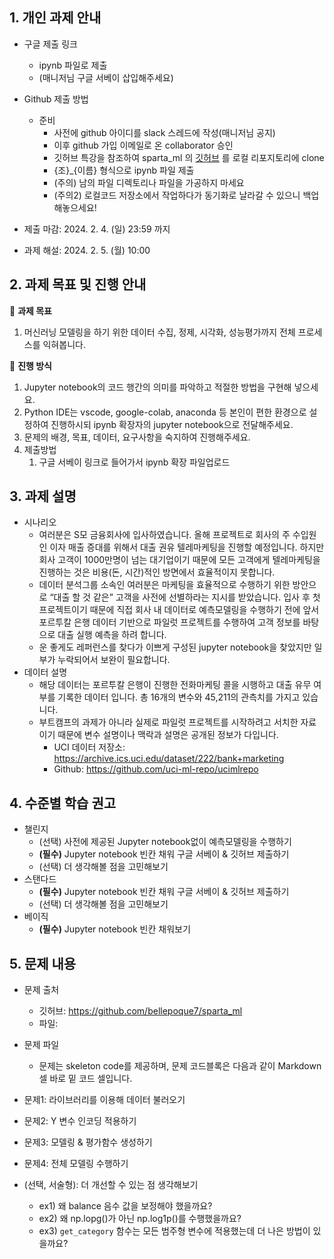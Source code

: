 ## 1. 개인 과제 안내

- 구글 제출 링크
    - ipynb 파일로 제출
    - (매니저님 구글 서베이 삽입해주세요)
- Github 제출 방법
    - 준비
        - 사전에 github 아이디를 slack 스레드에 작성(매니저님 공지)
        - 이후 github 가입 이메일로 온 collaborator 승인
        - 깃허브 특강을 참조하여 sparta_ml 의 [깃허브](https://github.com/bellepoque7/sparta_ml) 를 로컬 리포지토리에 clone
        - {조}_{이름} 형식으로 ipynb 파일 제출
        - (주의) 남의 파일 디렉토리나 파일을 가공하지 마세요
        - (주의2) 로컬코드 저장소에서 작업하다가 동기화로 날라갈 수 있으니 백업 해놓으세요!
    
- 제출 마감: 2024. 2. 4. (일) 23:59 까지
- 과제 해설: 2024. 2. 5. (월) 10:00

## 2. 과제 목표 및 진행 안내


📌 **과제 목표**
1. 머신러닝 모델링을 하기 위한 데이터 수집, 정제, 시각화, 성능평가까지 전체 프로세스를 익혀봅니다.

📌 **진행 방식**

1. Jupyter notebook의 코드 행간의 의미를 파악하고 적절한 방법을 구현해 넣으세요.
2. Python IDE는 vscode, google-colab, anaconda  등 본인이 편한 환경으로 설정하여 진행하시되 ipynb 확장자의 jupyter notebook으로 전달해주세요.
3. 문제의 배경, 목표, 데이터, 요구사항을 숙지하여 진행해주세요.
4. 제출방법
    1. 구글 서베이 링크로 들어가서 ipynb 확장 파일업로드

## 3. 과제 설명

- 시나리오
    - 여러분은 S모 금융회사에 입사하였습니다. 올해 프로젝트로 회사의 주 수입원인 이자 매출 증대를 위해서 대출 권유 텔레마케팅을 진행할 예정입니다. 하지만 회사 고객이 1000만명이 넘는 대기업이기 때문에 모든 고객에게 텔레마케팅을 진행하는 것은 비용(돈, 시간)적인 방면에서 효율적이지 못합니다.
    - 데이터 분석그룹 소속인 여러분은 마케팅을 효율적으로 수행하기 위한 방안으로  “대출 할 것 같은” 고객을 사전에 선별하라는 지시를 받았습니다. 입사 후 첫 프로젝트이기 때문에 직접 회사 내 데이터로 예측모델링을 수행하기 전에 앞서 포르투칼 은행 데이터 기반으로 파일럿 프로젝트를 수행하여 고객 정보를 바탕으로 대출 실행 예측을 하려 합니다.
    - 운 좋게도 레퍼런스를 찾다가 이쁘게 구성된 jupyter notebook을 찾았지만 일부가 누락되어서 보완이 필요합니다.
- 데이터 설명
    - 해당 데이터는 포르투칼 은행이 진행한 전화마케팅 콜을 시행하고 대출 유무 여부를 기록한 데이터 입니다. 총 16개의 변수와 45,211의 관측치를 가지고 있습니다.
    - 부트캠프의 과제가 아니라 실제로 파일럿 프로젝트를 시작하려고 서치한 자료이기 때문에 변수 설명이나 맥락과 설명은 공개된 정보가 다입니다.
        - UCI 데이터 저장소: https://archive.ics.uci.edu/dataset/222/bank+marketing
        - Github: https://github.com/uci-ml-repo/ucimlrepo

## 4. 수준별 학습 권고

- 챌린지
    - (선택) 사전에 제공된 Jupyter notebook없이 예측모델링을 수행하기
    - **(필수)** Jupyter notebook 빈칸 채워 구글 서베이 & 깃허브 제출하기
    - (선택) 더 생각해볼 점을 고민해보기
- 스탠다드
    - **(필수)**  Jupyter notebook 빈칸 채워 구글 서베이 & 깃허브 제출하기
    - (선택) 더 생각해볼 점을 고민해보기
- 베이직
    - **(필수)** Jupyter notebook 빈칸 채워보기

## 5. 문제 내용

- 문제 출처
    - 깃허브: https://github.com/bellepoque7/sparta_ml
    - 파일: 

- 문제 파일
    - 문제는 skeleton code를 제공하며, 문제 코드블록은 다음과 같이 Markdown 셀 바로 밑 코드 셀입니다.
        

- 문제1: 라이브러리를 이용해 데이터 불러오기
- 문제2: Y 변수 인코딩 적용하기
- 문제3: 모델링 & 평가함수 생성하기
- 문제4: 전체 모델링 수행하기
- (선택, 서술형): 더 개선할 수 있는 점 생각해보기
    - ex1) 왜 balance 음수 값을 보정해야 했을까요?
    - ex2) 왜 np.lopg()가 아닌 np.log1p()를 수행했을까요?
    - ex3) `get_category` 함수는 모든 범주형 변수에 적용했는데 더 나은 방법이 있을까요?
